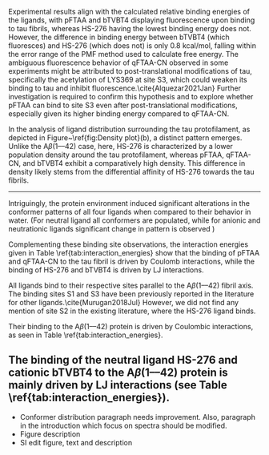 Experimental results align with the calculated relative binding energies of the ligands, with pFTAA and bTVBT4 displaying fluorescence upon binding to tau fibrils, whereas HS-276 having the lowest binding energy does not. However, the difference in binding energy between bTVBT4 (which fluoresces) and HS-276 (which does not) is only 0.8 kcal/mol, falling within the error range of the PMF method used to calculate free energy. The ambiguous fluorescence behavior of qFTAA-CN observed in some experiments might be attributed to post-translational modifications of tau, specifically the acetylation of LYS369 at site S3, which could weaken its binding to tau and inhibit fluorescence.\cite{Alquezar2021Jan} Further investigation is required to confirm this hypothesis and to explore whether pFTAA can bind to site S3 even after post-translational modifications, especially given its higher binding energy compared to qFTAA-CN.




In the analysis of ligand distribution surrounding the tau protofilament, as depicted in Figure~\ref{fig:Density plot}(b), a distinct pattern emerges. Unlike the A$\beta$(1––42) case, here,  HS-276 is characterized by a lower population density around the tau protofilament, whereas pFTAA, qFTAA-CN, and bTVBT4 exhibit a comparatively high density. This difference in density likely stems from the differential affinity of HS-276 towards the tau fibrils.







-------------------

Intriguingly, the protein environment induced significant alterations in the conformer patterns of all four ligands when compared to their behavior in water. (For neutral ligand all conformers are populated, while for anionic and neutrationic ligands significant change in pattern is observed )

Complementing these binding site observations,  the interaction energies given in Table \ref{tab:interaction_energies} show that the binding of pFTAA and qFTAA-CN to the tau fibril is driven by Coulomb interactions, while the binding of HS-276 and bTVBT4 is driven by LJ interactions. 

All ligands bind to their respective sites parallel to the A$\beta$(1––42) fibril axis. The binding sites S1 and S3 have been previously reported in the literature for other ligands.\cite{Murugan2018Jul} However, we did not find any mention of site S2 in the existing literature, where the HS-276 ligand binds. 

 Their binding to the A$\beta$(1––42) protein is driven by Coulombic interactions, as seen in Table \ref{tab:interaction_energies}.

 The binding of the neutral ligand HS-276 and cationic bTVBT4 to the A$\beta$(1––42) protein is mainly driven by LJ interactions (see Table \ref{tab:interaction_energies}).
-------


- Conformer distribution paragraph needs improvement. Also, paragraph in the introduction which focus on spectra should be modified. 
- Figure description
- SI edit figure, text and description





